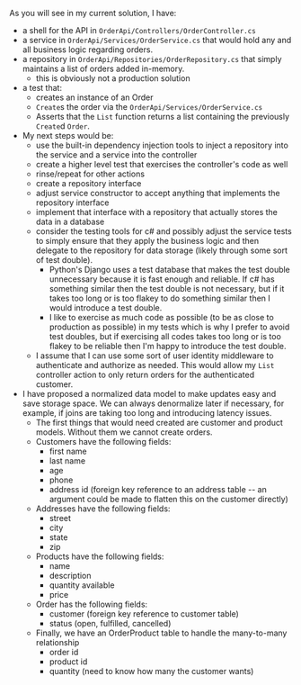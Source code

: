 As you will see in my current solution, I have:
- a shell for the API in `OrderApi/Controllers/OrderController.cs`
- a service in `OrderApi/Services/OrderService.cs` that would hold any and all business logic regarding orders.
- a repository in `OrderApi/Repositories/OrderRepository.cs` that simply maintains a list of orders added in-memory.
    - this is obviously not a production solution
- a test that:
    - creates an instance of an Order
    - `Create`s the order via the `OrderApi/Services/OrderService.cs`
    - Asserts that the `List` function returns a list containing the previously `Create`d `Order`.
- My next steps would be:
    - use the built-in dependency injection tools to inject a repository into the service and a service into the controller
    - create a higher level test that exercises the controller's code as well
    - rinse/repeat for other actions
    - create a repository interface
    - adjust service constructor to accept anything that implements the repository interface
    - implement that interface with a repository that actually stores the data in a database
    - consider the testing tools for c# and possibly adjust the service tests to simply ensure that they apply the business logic and then delegate to the repository for data storage (likely through some sort of test double).
        - Python's Django uses a test database that makes the test double unnecessary because it is fast enough and reliable. If c# has something similar then the test double is not necessary, but if it takes too long or is too flakey to do something similar then I would introduce a test double.
        - I like to exercise as much code as possible (to be as close to production as possible) in my tests which is why I prefer to avoid test doubles, but if exercising all codes takes too long or is too flakey to be reliable then I'm happy to introduce the test double.
    - I assume that I can use some sort of user identity middleware to authenticate and authorize as needed. This would allow my `List` controller action to only return orders for the authenticated customer.
- I have proposed a normalized data model to make updates easy and save storage space. We can always denormalize later if necessary, for example, if joins are taking too long and introducing latency issues.
    - The first things that would need created are customer and product models. Without them we cannot create orders.
    - Customers have the following fields:
        - first name
        - last name
        - age
        - phone
        - address id (foreign key reference to an address table -- an argument could be made to flatten this on the customer directly)
    - Addresses have the following fields:
        - street
        - city
        - state
        - zip
    - Products have the following fields:
        - name
        - description
        - quantity available
        - price
    - Order has the following fields:
        - customer (foreign key reference to customer table)
        - status (open, fulfilled, cancelled)
    - Finally, we have an OrderProduct table to handle the many-to-many relationship
        - order id
        - product id
        - quantity (need to know how many the customer wants)
    
